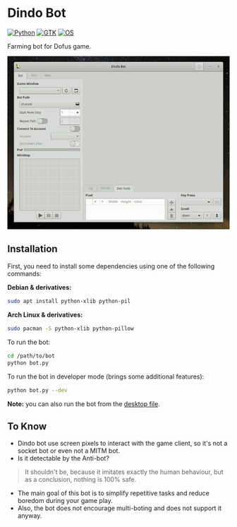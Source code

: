 # Dindo Bot

[![Python](https://img.shields.io/badge/python%20%3E%3D-2.7-blue.svg)](#)
[![GTK](https://img.shields.io/badge/gtk-3.0-brightgreen.svg)](#)
[![OS](https://img.shields.io/badge/os-Linux-orange.svg)](#)

Farming bot for Dofus game.

![screenshot](screenshot.gif)

## Installation

First, you need to install some dependencies using one of the following commands:

**Debian & derivatives:**
```bash
sudo apt install python-xlib python-pil
```

**Arch Linux & derivatives:**
```bash
sudo pacman -S python-xlib python-pillow
```

To run the bot:
```bash
cd /path/to/bot
python bot.py
```

To run the bot in developer mode (brings some additional features):
```bash
python bot.py --dev
```

**Note:** you can also run the bot from the [desktop file](dindo-bot.desktop).

## To Know

- Dindo bot use screen pixels to interact with the game client, so it's not a socket bot or even not a MITM bot.
- Is it detectable by the Anti-bot?
> It shouldn't be, because it imitates exactly the human behaviour, but as a conclusion, nothing is 100% safe.
- The main goal of this bot is to simplify repetitive tasks and reduce boredom during your game play.
- Also, the bot does not encourage multi-boting and does not support it anyway.
